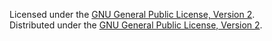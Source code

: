 Licensed under the [GNU General Public License, Version 2][GPL2].  
Distributed under the [GNU General Public License, Version 2][GPL2].  

[GPL2]: https://opensource.org/licenses/gpl-2.0.php
